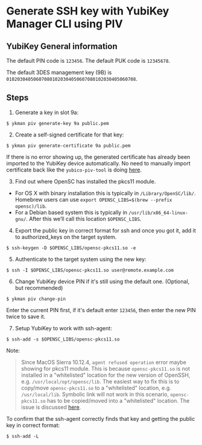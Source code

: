 # Generate SSH key with YubiKey Manager CLI using PIV

## YubiKey General information

The default PIN code is ```123456```. The default PUK code is ```12345678```.

The default 3DES management key (9B) is ```010203040506070801020304050607080102030405060708```.

## Steps

1. Generate a key in slot 9a: 

  ```
  $ ykman piv generate-key 9a public.pem
  ```

2. Create a self-signed certificate for that key: 

  ```
  $ ykman piv generate-certificate 9a public.pem
  ```

  If there is no error showing up, the generated certificate has already been imported to the YubiKey device automatically.
  No need to manually import certificate back like the `yubico-piv-tool` is doing [here](https://developers.yubico.com/PIV/Guides/SSH_with_PIV_and_PKCS11.html).

3. Find out where OpenSC has installed the pkcs11 module.
  - For OS X with binary installation this is typically in `/Library/OpenSC/lib/`. Homebrew users can use `export OPENSC_LIBS=$(brew --prefix opensc)/lib`.
  - For a Debian based system this is typically in `/usr/lib/x86_64-linux-gnu/`.
    After this we’ll call this location `$OPENSC_LIBS`.
    
4. Export the public key in correct format for ssh and once you got it, add it to authorized_keys on the target system.

  ```
  $ ssh-keygen -D $OPENSC_LIBS/opensc-pkcs11.so -e
  ```

5. Authenticate to the target system using the new key:

  ```
  $ ssh -I $OPENSC_LIBS/opensc-pkcs11.so user@remote.example.com
  ```
  
6. Change YubiKey device PIN if it's still using the default one. (Optional, but recommended)

  ```
  $ ykman piv change-pin
  ```
  
  Enter the current PIN first, if it's default enter `123456`, then enter the new PIN twice to save it.
  
7. Setup YubiKey to work with ssh-agent:

  ```
  $ ssh-add -s $OPENSC_LIBS/opensc-pkcs11.so
  ```
  
  Note:
  > Since MacOS Sierra 10.12.4, `agent refused operation` error maybe showing for pkcs11 module.
  > This is because `opensc-pkcs11.so` is not installed in a "whitelisted" location for the new version of OpenSSH, e.g. `/usr/local/opt/opensc/lib`.
  > The easiest way to fix this is to copy/move `opensc-pkcs11.so` to a "whitelisted" location, e.g. `/usr/local/lib`.
  > Symbolic link will not work in this scenario, `opensc-pkcs11.so` has to be copied/moved into a "whitelisted" location.
  > The issue is discussed [here](https://github.com/OpenSC/OpenSC/issues/1007).
  
  To confirm that the ssh-agent correctly finds that key and getting the public key in correct format:
  
  ```
  $ ssh-add -L
  ```
  

